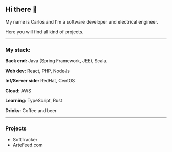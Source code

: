 ## Hi there 👋

My name is Carlos and I'm a software developer and electrical engineer.

Here you will find all kind of projects.  

*** 

### My stack:

**Back end:** Java (Spring Framework, JEE), Scala.

**Web dev:** React, PHP, NodeJs

**Inf/Server side:** RedHat, CentOS

**Cloud:** AWS

**Learning:** TypeScript, Rust

**Drinks:** Coffee and beer

***

### Projects

- SoftTracker
- ArteFeed.com



